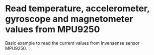Read temperature, accelerometer, gyroscope and magnetometer values from MPU9250
==========================================================

Basic example to read the current values from Invensense sensor MPU9250.
